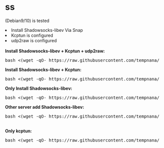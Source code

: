 # ss
(Debian9/10) is tested
<li>Install Shadowsocks-libev Via Snap</li>
<li>Kcptun is configured</li>
<li>udp2raw is configured</li>
<br>
<b>Install Shadowsocks-libev + Kcptun + udp2raw:</b>
<pre>
bash <(wget -qO- https://raw.githubusercontent.com/tempnana/ss/main/ss-kcptun-udp2raw.sh)
</pre>
<b>Install Shadowsocks-libev + Kcptun:</b>
<pre>
bash <(wget -qO- https://raw.githubusercontent.com/tempnana/ss/main/ss-kcptun.sh)
</pre>
<b>Only Install Shadowsocks-libev:</b>
<pre>
bash <(wget -qO- https://raw.githubusercontent.com/tempnana/ss/main/ss.sh)
</pre>
<b>Other server add Shadowsocks-libev:</b>
<pre>
bash <(wget -qO- https://raw.githubusercontent.com/tempnana/ss/main/s.sh)
</pre>
<!--
<br>
<p>Manage it:</p>
<pre>
systemctl start snap.shadowsocks-libev.ss-server-daemon.service
systemctl stop snap.shadowsocks-libev.ss-server-daemon.service
systemctl restart snap.shadowsocks-libev.ss-server-daemon.service
systemctl status snap.shadowsocks-libev.ss-server-daemon.service
</pre>
-->
<br>
<b>Only kcptun:</b>
<br>
<pre>
bash <(wget -qO- https://raw.githubusercontent.com/tempnana/ss/main/kcponly.sh)
</pre>
